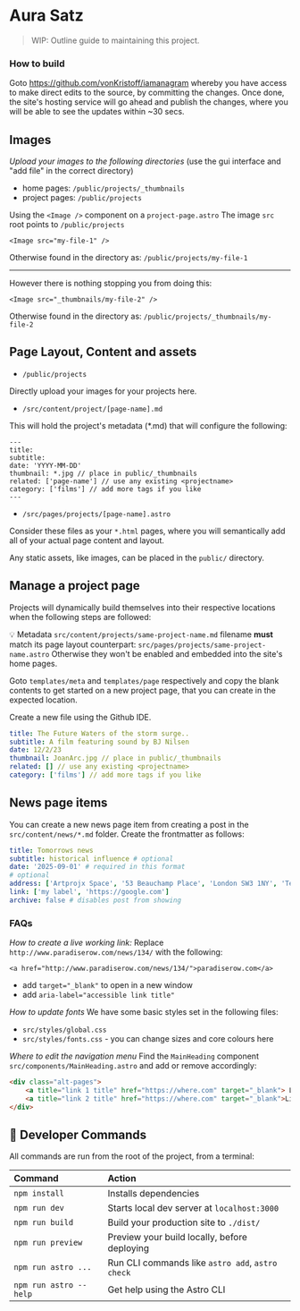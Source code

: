 # Aura Satz

> WIP: Outline guide to maintaining this project.

### How to build

Goto https://github.com/vonKristoff/iamanagram whereby you have access to make direct edits to the source, by committing the changes. Once done, the site's hosting service will go ahead and publish the changes, where you will be able to see the updates within ~30 secs.

## Images

_Upload your images to the following directories_
(use the gui interface and "add file" in the correct directory)

- home pages: `/public/projects/_thumbnails`
- project pages: `/public/projects`

Using the `<Image />` component on a `project-page.astro`
The image `src` root points to `/public/projects`

```
<Image src="my-file-1" />
```

Otherwise found in the directory as: `/public/projects/my-file-1`

---

However there is nothing stopping you from doing this:

```
<Image src="_thumbnails/my-file-2" />
```

Otherwise found in the directory as: `/public/projects/_thumbnails/my-file-2`

## Page Layout, Content and assets

- `/public/projects`

Directly upload your images for your projects here.

- `/src/content/project/[page-name].md`

This will hold the project's metadata (\*.md) that will configure the following:

```
---
title:
subtitle:
date: 'YYYY-MM-DD'
thumbnail: *.jpg // place in public/_thumbnails
related: ['page-name'] // use any existing <projectname>
category: ['films'] // add more tags if you like
---
```

- `/src/pages/projects/[page-name].astro`

Consider these files as your `*.html` pages, where you will semantically add all of your actual page content and layout.

Any static assets, like images, can be placed in the `public/` directory.

## Manage a project page

Projects will dynamically build themselves into their respective locations when the following steps are followed:

💡 Metadata `src/content/projects/same-project-name.md` filename **must** match its page layout counterpart: `src/pages/projects/same-project-name.astro`
Otherwise they won't be enabled and embedded into the site's home pages.

Goto `templates/meta` and `templates/page` respectively and copy the blank contents to get started on a new project page, that you can create in the expected location.

Create a new file using the Github IDE.

```yaml
title: The Future Waters of the storm surge..
subtitle: A film featuring sound by BJ Nilsen
date: 12/2/23
thumbnail: JoanArc.jpg // place in public/_thumbnails
related: [] // use any existing <projectname>
category: ['films'] // add more tags if you like
```

## News page items

You can create a new news page item from creating a post in the `src/content/news/*.md` folder. Create the frontmatter as follows:

```yaml
title: Tomorrows news
subtitle: historical influence # optional
date: '2025-09-01' # required in this format
# optional
address: ['Artprojx Space', '53 Beauchamp Place', 'London SW3 1NY', 'Tel: 020 7584 0717']
link: ['my label', 'https://google.com']
archive: false # disables post from showing
```

### FAQs

_How to create a live working link:_
Replace `http://www.paradiserow.com/news/134/` with the following:

```
<a href="http://www.paradiserow.com/news/134/">paradiserow.com</a>
```

- add `target="_blank"` to open in a new window
- add `aria-label="accessible link title"`

_How to update fonts_
We have some basic styles set in the following files:

- `src/styles/global.css`
- `src/styles/fonts.css` - you can change sizes and core colours here

_Where to edit the navigation menu_
Find the `MainHeading` component `src/components/MainHeading.astro` and add or remove accordingly:

```html
<div class="alt-pages">
	<a title="link 1 title" href="https://where.com" target="_blank"> Link 1</a>
	<a title="link 2 title" href="https://where.com" target="_blank">Link 2</a>
</div>
```

## 🧞 Developer Commands

All commands are run from the root of the project, from a terminal:

| Command                | Action                                           |
| :--------------------- | :----------------------------------------------- |
| `npm install`          | Installs dependencies                            |
| `npm run dev`          | Starts local dev server at `localhost:3000`      |
| `npm run build`        | Build your production site to `./dist/`          |
| `npm run preview`      | Preview your build locally, before deploying     |
| `npm run astro ...`    | Run CLI commands like `astro add`, `astro check` |
| `npm run astro --help` | Get help using the Astro CLI                     |
